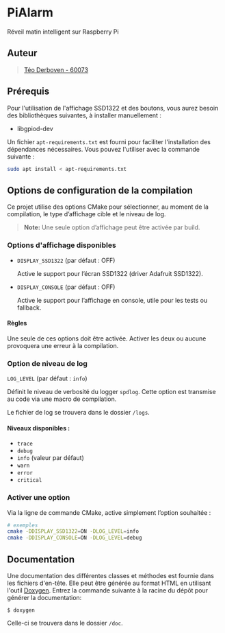 # PiAlarm

Réveil matin intelligent sur Raspberry Pi

## Auteur

> [Téo Derboven - 60073](mailto:60073@etu.he2b.be)

## Prérequis

Pour l'utilisation de l'affichage SSD1322 et des boutons, vous aurez besoin des bibliothèques suivantes, à installer manuellement :

- libgpiod-dev

Un fichier `apt-requirements.txt` est fourni pour faciliter l'installation des dépendances nécessaires. Vous pouvez l'utiliser avec la commande suivante :

```bash
sudo apt install < apt-requirements.txt
```

## Options de configuration de la compilation

Ce projet utilise des options CMake pour sélectionner, au moment de la compilation,
le type d’affichage cible et le niveau de log.

> **Note:** Une seule option d’affichage peut être activée par build.

### Options d'affichage disponibles

- `DISPLAY_SSD1322` (par défaut : OFF)
    
  Active le support pour l’écran SSD1322 (driver Adafruit SSD1322).


- `DISPLAY_CONSOLE` (par défaut : OFF)

  Active le support pour l’affichage en console, utile pour les tests ou fallback.

#### Règles

Une seule de ces options doit être activée. Activer les deux ou aucune provoquera une erreur à la compilation.

### Option de niveau de log

`LOG_LEVEL` (par défaut : `info`)

Définit le niveau de verbosité du logger `spdlog`.
Cette option est transmise au code via une macro de compilation.

Le fichier de log se trouvera dans le dossier `/logs`.

#### Niveaux disponibles :

- `trace`
- `debug`
- `info` (valeur par défaut)
- `warn`
- `error`
- `critical`

### Activer une option

Via la ligne de commande CMake, active simplement l’option souhaitée :

```bash
# exemples
cmake -DDISPLAY_SSD1322=ON -DLOG_LEVEL=info
cmake -DDISPLAY_CONSOLE=ON -DLOG_LEVEL=debug
```

## Documentation

Une documentation des différentes classes et méthodes est fournie dans les fichiers d'en-tête.
Elle peut être générée au format HTML en utilisant l'outil [Doxygen](https://www.doxygen.nl/).
Entrez la commande suivante à la racine du dépôt pour générer la documentation:

```console
$ doxygen
```

Celle-ci se trouvera dans le dossier `/doc`.